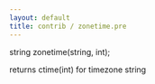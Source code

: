 ```yaml
---
layout: default
title: contrib / zonetime.pre
---
```



string zonetime(string, int);

returns ctime(int) for timezone string
